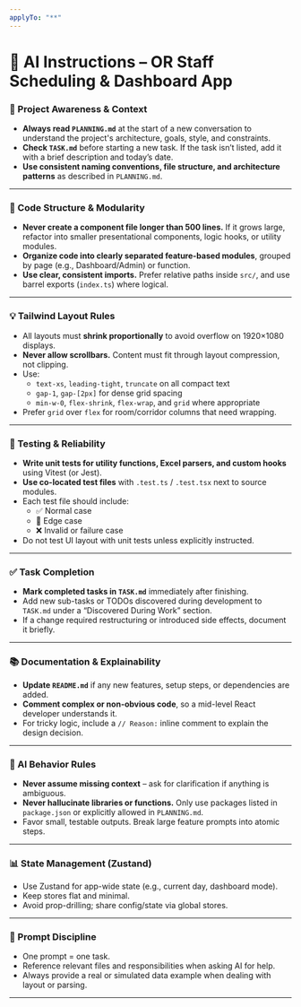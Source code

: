 ```yaml
---
applyTo: "**"
---
```


# 🧠 AI Instructions – OR Staff Scheduling & Dashboard App

### 🔄 Project Awareness & Context
- **Always read `PLANNING.md`** at the start of a new conversation to understand the project's architecture, goals, style, and constraints.
- **Check `TASK.md`** before starting a new task. If the task isn’t listed, add it with a brief description and today’s date.
- **Use consistent naming conventions, file structure, and architecture patterns** as described in `PLANNING.md`.

---

### 🧱 Code Structure & Modularity
- **Never create a component file longer than 500 lines.** If it grows large, refactor into smaller presentational components, logic hooks, or utility modules.
- **Organize code into clearly separated feature-based modules**, grouped by page (e.g., Dashboard/Admin) or function.
- **Use clear, consistent imports.** Prefer relative paths inside `src/`, and use barrel exports (`index.ts`) where logical.

---

### 💡 Tailwind Layout Rules
- All layouts must **shrink proportionally** to avoid overflow on 1920×1080 displays.
- **Never allow scrollbars.** Content must fit through layout compression, not clipping.
- Use:
  - `text-xs`, `leading-tight`, `truncate` on all compact text
  - `gap-1`, `gap-[2px]` for dense grid spacing
  - `min-w-0`, `flex-shrink`, `flex-wrap`, and `grid` where appropriate
- Prefer `grid` over `flex` for room/corridor columns that need wrapping.

---

### 🧪 Testing & Reliability
- **Write unit tests for utility functions, Excel parsers, and custom hooks** using Vitest (or Jest).
- **Use co-located test files** with `.test.ts` / `.test.tsx` next to source modules.
- Each test file should include:
  - ✅ Normal case
  - 🧪 Edge case
  - ❌ Invalid or failure case
- Do not test UI layout with unit tests unless explicitly instructed.

---

### ✅ Task Completion
- **Mark completed tasks in `TASK.md`** immediately after finishing.
- Add new sub-tasks or TODOs discovered during development to `TASK.md` under a “Discovered During Work” section.
- If a change required restructuring or introduced side effects, document it briefly.

---

### 📚 Documentation & Explainability
- **Update `README.md`** if any new features, setup steps, or dependencies are added.
- **Comment complex or non-obvious code**, so a mid-level React developer understands it.
- For tricky logic, include a `// Reason:` inline comment to explain the design decision.

---

### 🧠 AI Behavior Rules
- **Never assume missing context** – ask for clarification if anything is ambiguous.
- **Never hallucinate libraries or functions.** Only use packages listed in `package.json` or explicitly allowed in `PLANNING.md`.
- Favor small, testable outputs. Break large feature prompts into atomic steps.

---

### 📊 State Management (Zustand)
- Use Zustand for app-wide state (e.g., current day, dashboard mode).
- Keep stores flat and minimal.
- Avoid prop-drilling; share config/state via global stores.

---

### 🧭 Prompt Discipline
- One prompt = one task.
- Reference relevant files and responsibilities when asking AI for help.
- Always provide a real or simulated data example when dealing with layout or parsing.

---
